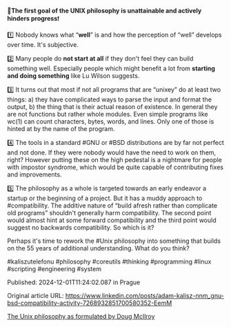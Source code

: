 🤯**The first goal of the UNIX philosophy is unattainable and actively hinders progress**❗


1️⃣ Nobody knows what “**well**” is and how the perception of “well” develops over time. It's subjective.

2️⃣ Many people do **not start at all** if they don't feel they can build something well. Especially people which might benefit a lot from **starting and doing something** like Lu Wilson suggests.

3️⃣ It turns out that most if not all programs that are “unixey” do at least two things: a) they have complicated ways to parse the input and format the output, b) the thing that is their actual reason of existence. In general they are not functions but rather whole modules. Even simple programs like wc(1) can count characters, bytes, words, and lines. Only one of those is hinted at by the name of the program.

4️⃣ The tools in a standard #GNU or #BSD distributions are by far not perfect and not done. If they were nobody would have the need to work on them, right? However putting these on the high pedestal is a nightmare for people with impostor syndrome, which would be quite capable of contributing fixes and improvements.

5️⃣ The philosophy as a whole is targeted towards an early endeavor a startup or the beginning of a project. But it has a muddy approach to #compatibility. The additive nature of “build afresh rather than complicate old programs” shouldn't generally harm compatibility. The second point would almost hint at some forward compatibility and the third point would suggest no backwards compatibility. So which is it?


Perhaps it's time to rework the #Unix philosophy into something that builds on the 55 years of additional understanding. What do you think?


#kaliszutelefonu #philosophy #coreutils #thinking #programming #linux #scripting #engineering #system


Published: 2024-12-01T11:24:02.087 in Prague

Original article URL: https://www.linkedin.com/posts/adam-kalisz-nnm_gnu-bsd-compatibility-activity-7268932851700580352-EemM

[The Unix philosophy as formulated by Doug McIlroy](./media/unix-philosophy.png)
